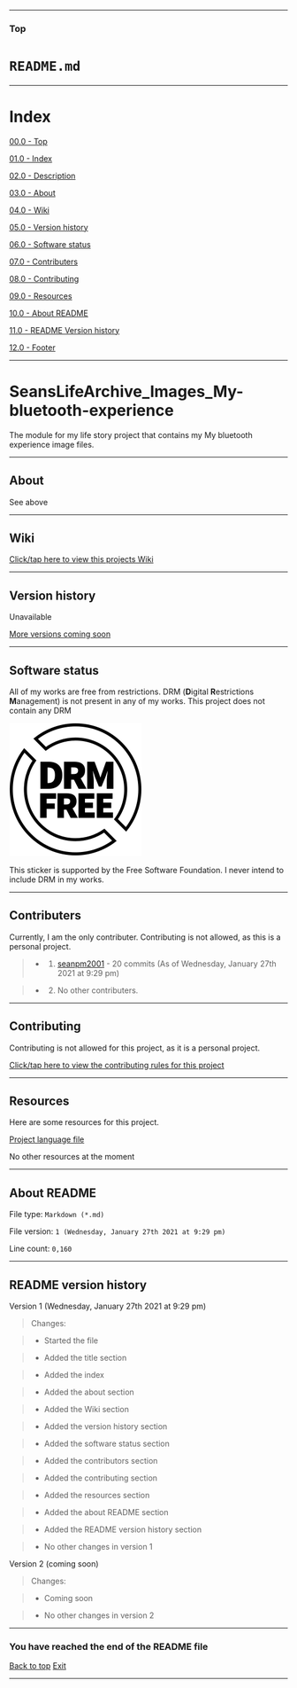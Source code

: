 
***

### Top

# `README.md`

***

# Index

[00.0 - Top](#Top)

[01.0 - Index](#Index)

[02.0 - Description](#SeansLifeArchive_Images_My-bluetooth-experience)

[03.0 - About](#About)

[04.0 - Wiki](#Wiki)

[05.0 - Version history](#Version-history)

[06.0 - Software status](#Software-status)

[07.0 - Contributers](#Contributers)

[08.0 - Contributing](#Contributing)

[09.0 - Resources](#Resources)

[10.0 - About README](#About-README)

[11.0 - README Version history](#README-version-history)

[12.0 - Footer](#You-have-reached-the-end-of-the-README-file)

***

# SeansLifeArchive_Images_My-bluetooth-experience
The module for my life story project that contains my My bluetooth experience image files. 

***

## About

See above

***

## Wiki

[Click/tap here to view this projects Wiki](https://github.com/seanpm2001/SeansLifeArchive_Images_My-bluetooth-experience/wiki)

***

## Version history

Unavailable

[More versions coming soon](https://www.example.com)

***

## Software status

All of my works are free from restrictions. DRM (**D**igital **R**estrictions **M**anagement) is not present in any of my works. This project does not contain any DRM

![DRM-free_label.en.svg](DRM-free_label.en.svg)

This sticker is supported by the Free Software Foundation. I never intend to include DRM in my works.

***

## Contributers

Currently, I am the only contributer. Contributing is not allowed, as this is a personal project.

> * 1. [seanpm2001](https://github.com/seanpm2001/) - 20 commits (As of Wednesday, January 27th 2021 at 9:29 pm)

> * 2. No other contributers.

***

## Contributing

Contributing is not allowed for this project, as it is a personal project.

[Click/tap here to view the contributing rules for this project](CONTRIBUTING.md)

***

## Resources

Here are some resources for this project.

[Project language file](PROJECT_LANG.py)

No other resources at the moment

***

## About README

File type: `Markdown (*.md)`

File version: `1 (Wednesday, January 27th 2021 at 9:29 pm)`

Line count: `0,160`

***

## README version history

Version 1 (Wednesday, January 27th 2021 at 9:29 pm)

> Changes:

> * Started the file

> * Added the title section

> * Added the index

> * Added the about section

> * Added the Wiki section

> * Added the version history section

> * Added the software status section

> * Added the contributors section

> * Added the contributing section

> * Added the resources section

> * Added the about README section

> * Added the README version history section

> * No other changes in version 1

Version 2 (coming soon)

> Changes:

> * Coming soon

> * No other changes in version 2

***

### You have reached the end of the README file

[Back to top](#Top) [Exit](https://github.com)

***
